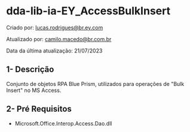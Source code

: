 # dda-lib-ia-EY_AccessBulkInsert
Criado por: lucas.rodrigues@br.ey.com

Atualizado por: camilo.macedo@br.com.br

Data da última atualização:    21/07/2023

## 1-   Descrição
Conjunto de objetos RPA Blue Prism, utilizados para operações de "Bulk Insert" no MS Access.

## 2-   Pré Requisitos
- Microsoft.Office.Interop.Access.Dao.dll
